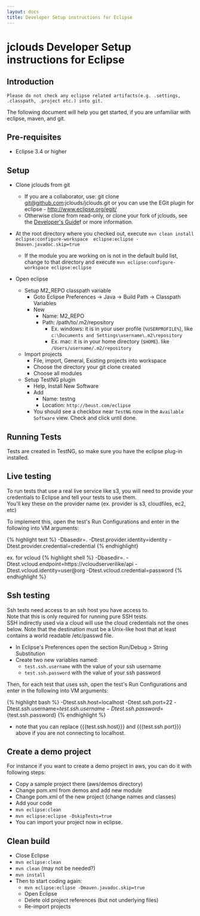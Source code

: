 ```yaml
---
layout: docs
title: Developer Setup instructions for Eclipse
---
```


# jclouds Developer Setup instructions for Eclipse

## Introduction
`Please do not check any eclipse related artifacts(e.g. .settings, .classpath, .project etc.) into git.` 

The following document will help you get started, if you are unfamiliar with eclipse, maven, and git.

## Pre-requisites
* Eclipse 3.4 or higher

## Setup
  * Clone jclouds from git
    * If you are a collaborator, use: git clone git@github.com:jclouds/jclouds.git or 
		you can use the EGit plugin for eclipse - http://www.eclipse.org/egit/
    * Otherwise clone from read-only, or clone your fork of jclouds, see the 
		[Developer's Guide](http://code.google.com/p/jclouds/wiki/DevelopersGuide)f or more information.

  * At the root directory where you checked out, execute `mvn clean install eclipse:configure-workspace  eclipse:eclipse -Dmaven.javadoc.skip=true`
    * If the module you are working on is not in the default build list, change to that directory and execute `mvn eclipse:configure-workspace eclipse:eclipse`

  * Open eclipse
    * Setup M2_REPO classpath variable
      * Goto Eclipse Preferences &rarr; Java &rarr; Build Path &rarr; Classpath Variables
      * New
        * Name: M2_REPO
        * Path: /path/to/.m2/repository
          * Ex. windows: it is in your user profile (`%USERPROFILE%`), like `c:\Documents and Settings\username\.m2\repository`
          * Ex. mac: it is in your home directory (`$HOME`). like `/Users/username/.m2/repository`
    * Import projects
      * File, import, General, Existing projects into workspace
      * Choose the directory your git clone created
      * Choose all modules
    * Setup TestNG plugin
      * Help, Install New Software
      * Add 
        * Name: testng
        * Location: `http://beust.com/eclipse`
      * You should see a checkbox near `TestNG` now in the `Available Software` view.  Check and click until done.

## Running Tests

Tests are created in TestNG, so make sure you have the eclipse plug-in installed.  

## Live testing 

To run tests that use a real live service like s3, you will need to provide your credentials to Eclipse and tell your tests to use them.  
You'll key these on the provider name (ex. provider  is s3, cloudfiles, ec2, etc)

To implement this, open the test's Run Configurations and enter in the following into VM arguments:

{% highlight text %}
-Dbasedir=. -Dtest.provider.identity=identity -Dtest.provider.credential=credential
{% endhighlight}

ex. for vcloud
{% highlight shell %}
-Dbasedir=. -Dtest.vcloud.endpoint=https://vcloudserverilike/api -Dtest.vcloud.identity=user@org -Dtest.vcloud.credential=password
{% endhighlight %}

## Ssh testing

Ssh tests need access to an ssh host you have access to.  
Note that this is only required for running pure SSH tests.  
SSH indirectly used via a cloud will use the cloud credentials not the ones below. 
Note that the destination must be a Unix-like host that at least contains a world readable /etc/passwd file.

  * In Eclipse's Preferences open the section Run/Debug > String Substitution
  * Create two new variables named:
    * `test.ssh.username` with the value of your ssh username
    * `test.ssh.password` with the value of your ssh password

Then, for each test that uses ssh, open the test's Run Configurations and enter in the following into VM arguments:

{% highlight bash %}
-Dtest.ssh.host=localhost -Dtest.ssh.port=22 -Dtest.ssh.username=${test.ssh.username} -Dtest.ssh.password=${test.ssh.password}
{% endhighlight %}

  * note that you can replace {{{test.ssh.host}}} and {{{test.ssh.port}}} above if you are not connecting to localhost.


## Create a demo project

For instance if you want to create a demo project in aws, you can do it with following steps:

  * Copy a sample project there (aws/demos directory) 
  * Change pom.xml from demos and add new module
  * Change pom.xml of the new project (change names and classes)
  * Add your code
  * `mvn eclipse:clean `
  * `mvn eclipse:eclipse -DskipTests=true`
  * You  can import your project now in eclipse.



## Clean build 
  * Close Eclipse
  * `mvn eclipse:clean`
  * `mvn clean` (may not be needed?)
  * `mvn install`
  * Then to start coding again:
    * `mvn eclipse:eclipse -Dmaven.javadoc.skip=true`
    * Open Eclipse
    * Delete old project references (but not underlying files)
    * Re-import projects
